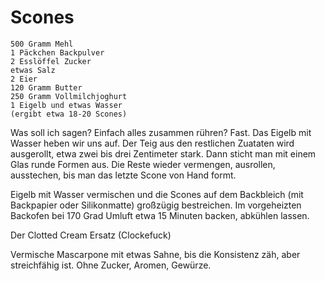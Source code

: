 Scones
======

    500 Gramm Mehl
    1 Päckchen Backpulver
    2 Esslöffel Zucker
    etwas Salz
    2 Eier
    120 Gramm Butter
    250 Gramm Vollmilchjoghurt
    1 Eigelb und etwas Wasser
    (ergibt etwa 18-20 Scones)

    

Was soll ich sagen? Einfach alles zusammen rühren? Fast. Das Eigelb mit Wasser heben wir uns auf. Der Teig aus den restlichen Zuataten wird ausgerollt, etwa zwei bis drei Zentimeter stark. Dann sticht man mit einem Glas runde Formen aus. Die Reste wieder vermengen, ausrollen, ausstechen, bis man das letzte Scone von Hand formt.

Eigelb mit Wasser vermischen und die Scones auf dem Backbleich (mit Backpapier oder Silikonmatte) großzügig bestreichen. Im vorgeheizten Backofen bei 170 Grad Umluft etwa 15 Minuten backen, abkühlen lassen.


Der Clotted Cream Ersatz (Clockefuck)

Vermische Mascarpone mit etwas Sahne, bis die Konsistenz zäh, aber streichfähig ist. Ohne Zucker, Aromen, Gewürze.
